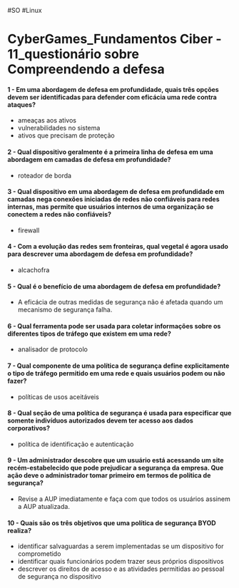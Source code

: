 #SO  #Linux  
# CyberGames_Fundamentos Ciber - 11_questionário sobre Compreendendo a defesa

#### 1 - Em uma abordagem de defesa em profundidade, quais três opções devem ser identificadas para defender com eficácia uma rede contra ataques?

- ameaças aos ativos
- vulnerabilidades no sistema
- ativos que precisam de proteção

#### 2 - Qual dispositivo geralmente é a primeira linha de defesa em uma abordagem em camadas de defesa em profundidade?

- roteador de borda

#### 3 - Qual dispositivo em uma abordagem de defesa em profundidade em camadas nega conexões iniciadas de redes não confiáveis para redes internas, mas permite que usuários internos de uma organização se conectem a redes não confiáveis?

- firewall

#### 4 - Com a evolução das redes sem fronteiras, qual vegetal é agora usado para descrever uma abordagem de defesa em profundidade?

- alcachofra

#### 5 - Qual é o benefício de uma abordagem de defesa em profundidade?

- A eficácia de outras medidas de segurança não é afetada quando um mecanismo de segurança falha.

#### 6 - Qual ferramenta pode ser usada para coletar informações sobre os diferentes tipos de tráfego que existem em uma rede?

- analisador de protocolo

#### 7 - Qual componente de uma política de segurança define explicitamente o tipo de tráfego permitido em uma rede e quais usuários podem ou não fazer?

- políticas de usos aceitáveis

#### 8 - Qual seção de uma política de segurança é usada para especificar que somente indivíduos autorizados devem ter acesso aos dados corporativos?

- política de identificação e autenticação

#### 9 - Um administrador descobre que um usuário está acessando um site recém-estabelecido que pode prejudicar a segurança da empresa. Que ação deve o administrador tomar primeiro em termos de política de segurança?

- Revise a AUP imediatamente e faça com que todos os usuários assinem a AUP atualizada.

#### 10 - Quais são os três objetivos que uma política de segurança BYOD realiza?

- identificar salvaguardas a serem implementadas se um dispositivo for comprometido
- identificar quais funcionários podem trazer seus próprios dispositivos
- descrever os direitos de acesso e as atividades permitidas ao pessoal de segurança no dispositivo







































